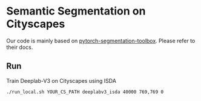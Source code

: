 # Semantic Segmentation on Cityscapes

Our code is mainly based on
[pytorch-segmentation-toolbox](https://github.com/speedinghzl/pytorch-segmentation-toolbox).
Please refer to their docs.


## Run

Train Deeplab-V3 on Cityscapes using ISDA

```
./run_local.sh YOUR_CS_PATH deeplabv3_isda 40000 769,769 0
```
